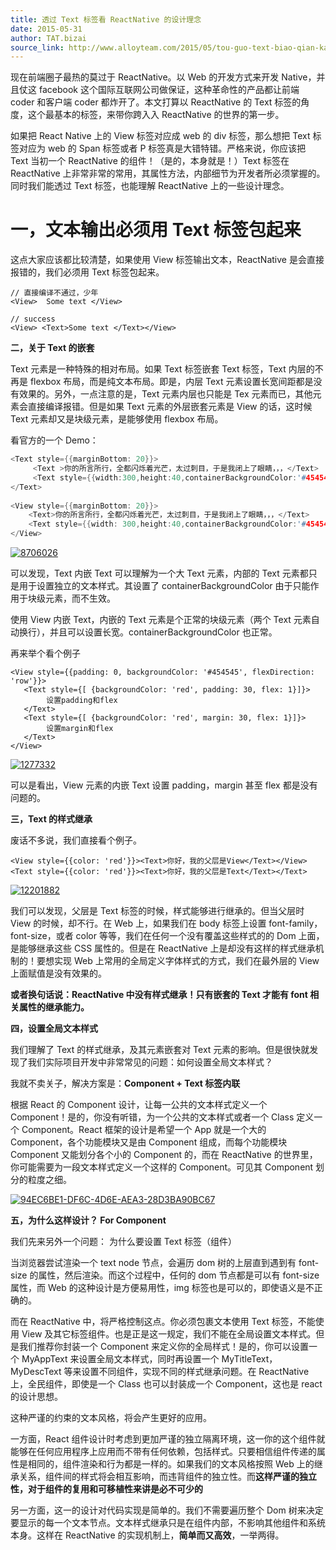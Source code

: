 ```yaml
---
title: 透过 Text 标签看 ReactNative 的设计理念
date: 2015-05-31
author: TAT.bizai
source_link: http://www.alloyteam.com/2015/05/tou-guo-text-biao-qian-kan-reactnative-di-she-ji-li-nian/
---
```


现在前端圈子最热的莫过于 ReactNative。以 Web 的开发方式来开发 Native，并且仗这 facebook 这个国际互联网公司做保证，这种革命性的产品都让前端 coder 和客户端 coder 都炸开了。本文打算以 ReactNative 的 Text 标签的角度，这个最基本的标签，来带你跨入入 ReactNative 的世界的第一步。

如果把 React Native 上的 View 标签对应成 web 的 div 标签，那么想把 Text 标签对应为 web 的 Span 标签或者 P 标签真是大错特错。严格来说，你应该把 Text 当初一个 ReactNative 的组件！（是的，本身就是！）Text 标签在 ReactNative 上非常非常的常用，其属性方法，内部细节为开发者所必须掌握的。同时我们能透过 Text 标签，也能理解 ReactNative 上的一些设计理念。

# **一，文本输出必须用 Text 标签包起来**

这点大家应该都比较清楚，如果使用 View 标签输出文本，ReactNative 是会直接报错的，我们必须用 Text 标签包起来。

    // 直接编译不通过，少年
    <View>  Some text </View>
     
    // success
    <View> <Text>Some text </Text></View>

**二，关于 Text 的嵌套**

Text 元素是一种特殊的相对布局。如果 Text 标签嵌套 Text 标签，Text 内层的不再是 flexbox 布局，而是纯文本布局。即是，内层 Text 元素设置长宽间距都是没有效果的。另外，一点注意的是，Text 元素内层也只能是 Tex 元素而已，其他元素会直接编译报错。但是如果 Text 元素的外层嵌套元素是 View 的话，这时候 Text 元素却又是块级元素，是能够使用 flexbox 布局。

看官方的一个 Demo：

```c
<Text style={{marginBottom: 20}}>
     <Text >你的所言所行，全都闪烁着光芒，太过刺目，于是我闭上了眼睛，，，</Text>
     <Text style={{width:300,height:40,containerBackgroundColor:'#454545',color:'#ECD011'}}>但是内心还是无法停止对你的憧憬</Text>
</Text>
 
<View style={{marginBottom: 20}}>
    <Text>你的所言所行，全都闪烁着光芒，太过刺目，于是我闭上了眼睛，，，</Text>
    <Text style={{width: 300,height:40,containerBackgroundColor:'#454545',color:'#ECD011'}}>但是内心还是无法停止对你的憧憬</Text>
</View>
```

[![8706026](http://www.alloyteam.com/wp-content/uploads/2015/05/8706026.png)](http://www.alloyteam.com/wp-content/uploads/2015/05/8706026.png)

可以发现，Text 内嵌 Text 可以理解为一个大 Text 元素，内部的 Text 元素都只是用于设置独立的文本样式。其设置了 containerBackgroundColor 由于只能作用于块级元素，而不生效。

使用 View 内嵌 Text，内嵌的 Text 元素是个正常的块级元素（两个 Text 元素自动换行），并且可以设置长宽。containerBackgroundColor 也正常。

再来举个看个例子

    <View style={{padding: 0, backgroundColor: '#454545', flexDirection: 'row'}}>
       <Text style={[ {backgroundColor: 'red', padding: 30, flex: 1}]}>
         	设置padding和flex
       </Text>
       <Text style={[ {backgroundColor: 'red', margin: 30, flex: 1}]}>
         	设置margin和flex
       </Text>
    </View>

[![1277332](http://www.alloyteam.com/wp-content/uploads/2015/05/1277332.png)](http://www.alloyteam.com/wp-content/uploads/2015/05/1277332.png)

可以是看出，View 元素的内嵌 Text 设置 padding，margin 甚至 flex 都是没有问题的。

**三，Text 的样式继承**

废话不多说，我们直接看个例子。

    <View style={{color: 'red'}}><Text>你好，我的父层是View</Text></View>
    <Text style={{color: 'red'}}><Text>你好，我的父层是Text</Text></Text>

[![12201882](http://www.alloyteam.com/wp-content/uploads/2015/05/12201882.png)](http://www.alloyteam.com/wp-content/uploads/2015/05/12201882.png)

我们可以发现，父层是 Text 标签的时候，样式能够进行继承的。但当父层时 View 的时候，却不行。在 Web 上，如果我们在 body 标签上设置 font-family，font-size，或者 color 等等，我们在任何一个没有覆盖这些样式的的 Dom 上面，是能够继承这些 CSS 属性的。但是在 ReactNative 上是却没有这样的样式继承机制的！要想实现 Web 上常用的全局定义字体样式的方式，我们在最外层的 View 上面赋值是没有效果的。

**或者换句话说：ReactNative 中没有样式继承！只有嵌套的 Text 才能有 font 相关属性的继承能力。**

**四，设置全局文本样式**

我们理解了 Text 的样式继承，及其元素嵌套对 Text 元素的影响。但是很快就发现了我们实际项目开发中非常常见的问题：如何设置全局文本样式？

我就不卖关子，解决方案是：**Component + Text 标签内联**

根据 React 的 Component 设计，让每一公共的文本样式定义一个 Component！是的，你没有听错，为一个公共的文本样式或者一个 Class 定义一个 Component。React 框架的设计是希望一个 App 就是一个大的 Component，各个功能模块又是由 Component 组成，而每个功能模块 Component 又能划分各个小的 Component 的，而在 ReactNative 的世界里，你可能需要为一段文本样式定义一个这样的 Component。可见其 Component 划分的粒度之细。

[![94EC6BE1-DF6C-4D6E-AEA3-28D3BA90BC67](http://www.alloyteam.com/wp-content/uploads/2015/05/94EC6BE1-DF6C-4D6E-AEA3-28D3BA90BC67.jpg)](http://www.alloyteam.com/wp-content/uploads/2015/05/94EC6BE1-DF6C-4D6E-AEA3-28D3BA90BC67.jpg)

**五，为什么这样设计？ For Component**

我们先来另外一个问题： 为什么要设置 Text 标签（组件）

当浏览器尝试渲染一个 text node 节点，会遍历 dom 树的上层直到遇到有 font-size 的属性，然后渲染。而这个过程中，任何的 dom 节点都是可以有 font-size 属性，而 Web 的这种设计是方便易用性，img 标签也是可以的，即使语义是不正确的。

而在 ReactNative 中，将严格控制这点。你必须包裹文本使用 Text 标签，不能使用 View 及其它标签组件。也是正是这一规定，我们不能在全局设置文本样式。但是我们推荐你封装一个 Component 来定义你的全局样式！是的，你可以设置一个 MyAppText 来设置全局文本样式，同时再设置一个 MyTitleText，MyDescText 等来设置不同组件，实现不同的样式继承问题。在 ReactNative 上，全民组件，即使是一个 Class 也可以封装成一个 Component，这也是 react 的设计思想。

这种严谨的约束的文本风格，将会产生更好的应用。

一方面，React 组件设计时考虑到更加严谨的独立隔离环境，这一你的这个组件就能够在任何应用程序上应用而不带有任何依赖，包括样式。只要相信组件传递的属性是相同的，组件渲染和行为都是一样的。如果我们的文本风格按照 Web 上的继承关系，组件间的样式将会相互影响，而违背组件的独立性。而**这样严谨的独立性，对于组件的复用和可移植性来讲是必不可少的**

另一方面，这一的设计对代码实现是简单的。我们不需要遍历整个 Dom 树来决定要显示的每一个文本节点。文本样式继承只是在组件内部，不影响其他组件和系统本身。这样在 ReactNative 的实现机制上，**简单而又高效**，一举两得。